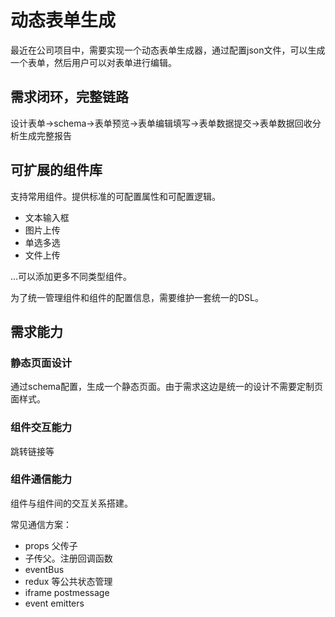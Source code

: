 # 动态表单生成

最近在公司项目中，需要实现一个动态表单生成器，通过配置json文件，可以生成一个表单，然后用户可以对表单进行编辑。

## 需求闭环，完整链路

设计表单->schema->表单预览->表单编辑填写->表单数据提交->表单数据回收分析生成完整报告

## 可扩展的组件库

支持常用组件。提供标准的可配置属性和可配置逻辑。

- 文本输入框
- 图片上传
- 单选多选
- 文件上传

...可以添加更多不同类型组件。

为了统一管理组件和组件的配置信息，需要维护一套统一的DSL。

## 需求能力

### 静态页面设计

通过schema配置，生成一个静态页面。由于需求这边是统一的设计不需要定制页面样式。

### 组件交互能力

跳转链接等

### 组件通信能力

组件与组件间的交互关系搭建。

常见通信方案：

- props 父传子
- 子传父。注册回调函数
- eventBus
- redux 等公共状态管理
- iframe postmessage
- event emitters
